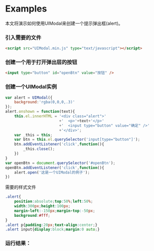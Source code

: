 
# Examples

本文将演示如何使用UIModal来创建一个提示弹出框(alert)。

### 引入需要的文件

``` html
<script src="UIModal.min.js" type="text/javascript"></script>
```

### 创建一个用于打开弹出层的按钮
``` html
<input type="button" id="openBtn" value="按钮" />
```

### 创建一个UIModal实例
``` javascript
var alert = UIModal({
    background:'rgba(0,0,0,.3)'
});
alert.onshown = function(text){
    this.el.innerHTML = '<div class="alert">'
                        +'  <p>'+text+'</p>'
                        +'  <input type="button" value="确定" />'
                        +'</div>';
    var _this = this;
    var btn = this.el.querySelector('input[type="button"]');
    btn.addEventListener('click',function(){
        _this.close();
    })
}
var openBtn = document.querySelector('#openBtn');
openBtn.addEventListener('click',function(){
    alert.open('这是一个UIModal的例子');
})
```

需要的样式文件
``` CSS
.alert{
    position:absolute;top:50%;left:50%;
    width:300px;height:100px;
    margin-left:-150px;margin-top:-50px;
    background:#fff;
}
.alert p{padding:20px;text-align:center;}
.alert input{display:block;margin:0 auto;}
```

### 运行结果：
